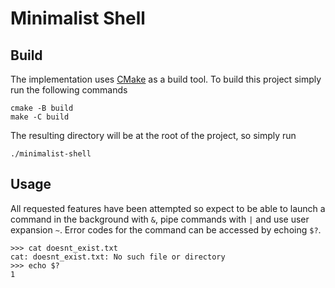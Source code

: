 # Minimalist Shell

## Build

The implementation uses [CMake](https://cmake.org/) as a build tool.
To build this project simply run the following commands
```shell script
cmake -B build
make -C build
```
The resulting directory will be at the root of the project, so simply run
```
./minimalist-shell
```

## Usage

All requested features have been attempted so expect to be able to 
launch a command in the background with `&`, pipe commands with `|` 
and use user expansion `~`. Error codes for the command can be accessed by echoing `$?`.
```shell script
>>> cat doesnt_exist.txt
cat: doesnt_exist.txt: No such file or directory
>>> echo $?
1
```
